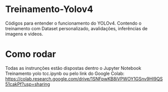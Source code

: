 # Treinamento-Yolov4
Códigos para entender o funcionamento do YOLOv4. Contendo o treinamento com Dataset personalizado, avalidações, inferências de imagens e videos.

# Como rodar
Todas as instrunções estão dispostas dentro o Jupyter Notebook Treinamento yolo tcc.ipynb ou pelo link do Google Colab: https://colab.research.google.com/drive/1SNFpwKB8iVPWOY1GSnv9HI9QS51cakPf?usp=sharing
